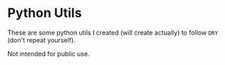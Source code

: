 # Python Utils

These are some python utils I created (will create actually) to follow `DRY` (don't repeat yourself). 

Not intended for public use.
